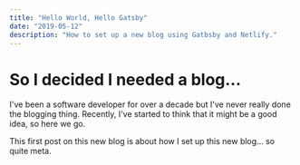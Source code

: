 ```yaml
---
title: "Hello World, Hello Gatsby"
date: "2019-05-12"
description: "How to set up a new blog using Gatbsby and Netlify."
---
```


# So I decided I needed a blog...

I've been a software developer for over a decade but I've never really done the blogging thing. Recently, I've started to think that it might be a good idea, so here we go.

This first post on this new blog is about how I set up this new blog... so quite meta.

